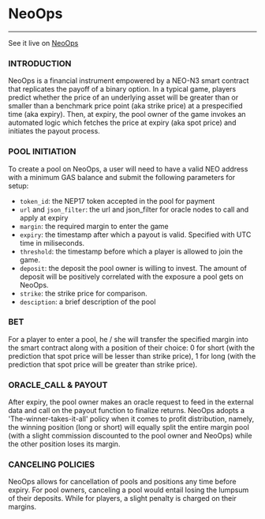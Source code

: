 # NeoOps
---
See it live on [NeoOps](https://www.n3-neoops.com/)
### INTRODUCTION
NeoOps is a financial instrument empowered by a NEO-N3 smart contract that replicates the payoff of a binary option. In a typical game, players predict whether the price of an underlying asset will be greater than or smaller than a benchmark price point (aka strike price) at a prespecified time (aka expiry). Then, at expiry, the pool owner of the game invokes an automated logic which fetches the price at expiry (aka spot price) and initiates the payout process.

### POOL INITIATION
To create a pool on NeoOps, a user will need to have a valid NEO address with a minimum GAS balance and submit the following parameters for setup:

* `token_id`: the NEP17 token accepted in the pool for payment
* `url` and `json_filter`: the url and json_filter for oracle nodes to call and apply at expiry
* `margin`: the required margin to enter the game
* `expiry`: the timestamp after which a payout is valid. Specified with UTC time in miliseconds.
* `threshold`: the timestamp before which a player is allowed to join the game.
* `deposit`: the deposit the pool owner is willing to invest. The amount of deposit will be positively correlated with the exposure a pool gets on NeoOps.
* `strike`: the strike price for comparison.
* `desciption`: a brief description of the pool

### BET
For a player to enter a pool, he / she will transfer the specified margin into the smart contract along with a position of their choice: 0 for short (with the prediction that spot price will be lesser than strike price), 1 for long (with the prediction that spot price will be greater than strike price).

### ORACLE_CALL & PAYOUT
After expiry, the pool owner makes an oracle request to feed in the external data and call on the payout function to finalize returns. NeoOps adopts a 'The-winner-takes-it-all' policy when it comes to profit distribution, namely, the winning position (long or short) will equally split the entire margin pool (with a slight commission discounted to the pool owner and NeoOps) while the other position loses its margin. 

### CANCELING POLICIES
NeoOps allows for cancellation of pools and positions any time before expiry. For pool owners, canceling a pool would entail losing the lumpsum of their deposits. While for players, a slight penalty is charged on their margins.
